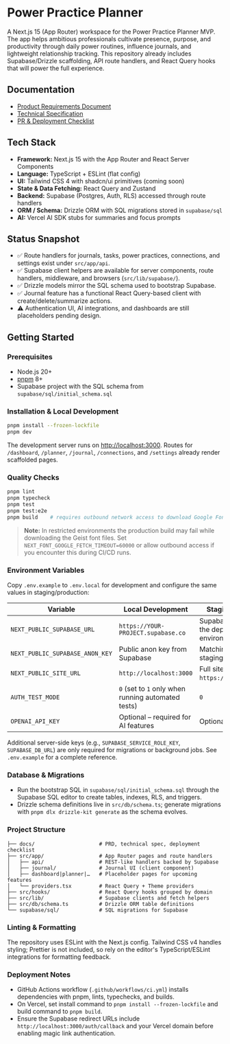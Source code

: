 # Power Practice Planner

A Next.js 15 (App Router) workspace for the Power Practice Planner MVP. The app helps ambitious professionals cultivate
presence, purpose, and productivity through daily power routines, influence journals, and lightweight relationship tracking.
This repository already includes Supabase/Drizzle scaffolding, API route handlers, and React Query hooks that will power the
full experience.

## Documentation

- [Product Requirements Document](docs/prd.md)
- [Technical Specification](docs/technical-spec.md)
- [PR & Deployment Checklist](docs/PR_DEPLOY_CHECKLIST.md)

## Tech Stack

- **Framework:** Next.js 15 with the App Router and React Server Components
- **Language:** TypeScript + ESLint (flat config)
- **UI:** Tailwind CSS 4 with shadcn/ui primitives (coming soon)
- **State & Data Fetching:** React Query and Zustand
- **Backend:** Supabase (Postgres, Auth, RLS) accessed through route handlers
- **ORM / Schema:** Drizzle ORM with SQL migrations stored in `supabase/sql`
- **AI:** Vercel AI SDK stubs for summaries and focus prompts

## Status Snapshot

- ✅ Route handlers for journals, tasks, power practices, connections, and settings exist under `src/app/api`.
- ✅ Supabase client helpers are available for server components, route handlers, middleware, and browsers (`src/lib/supabase/`).
- ✅ Drizzle models mirror the SQL schema used to bootstrap Supabase.
- ✅ Journal feature has a functional React Query-based client with create/delete/summarize actions.
- ⚠️ Authentication UI, AI integrations, and dashboards are still placeholders pending design.

## Getting Started

### Prerequisites

- Node.js 20+
- [pnpm](https://pnpm.io/) 8+
- Supabase project with the SQL schema from `supabase/sql/initial_schema.sql`

### Installation & Local Development

```bash
pnpm install --frozen-lockfile
pnpm dev
```

The development server runs on [http://localhost:3000](http://localhost:3000). Routes for `/dashboard`, `/planner`, `/journal`,
`/connections`, and `/settings` already render scaffolded pages.

### Quality Checks

```bash
pnpm lint
pnpm typecheck
pnpm test
pnpm test:e2e
pnpm build    # requires outbound network access to download Google Fonts
```

> **Note:** In restricted environments the production build may fail while downloading the Geist font files. Set
> `NEXT_FONT_GOOGLE_FETCH_TIMEOUT=60000` or allow outbound access if you encounter this during CI/CD runs.

### Environment Variables

Copy `.env.example` to `.env.local` for development and configure the same values in staging/production:

| Variable | Local Development | Staging / Production |
| --- | --- | --- |
| `NEXT_PUBLIC_SUPABASE_URL` | `https://YOUR-PROJECT.supabase.co` | Supabase project URL for the deployed environment |
| `NEXT_PUBLIC_SUPABASE_ANON_KEY` | Public anon key from Supabase | Matching anon key for staging/production |
| `NEXT_PUBLIC_SITE_URL` | `http://localhost:3000` | Full site URL (e.g., `https://app.example.com`) |
| `AUTH_TEST_MODE` | `0` (set to `1` only when running automated tests) | `0` |
| `OPENAI_API_KEY` | Optional – required for AI features | Optional |

Additional server-side keys (e.g., `SUPABASE_SERVICE_ROLE_KEY`, `SUPABASE_DB_URL`) are only required for migrations or background jobs. See `.env.example` for a complete reference.

### Database & Migrations

- Run the bootstrap SQL in `supabase/sql/initial_schema.sql` through the Supabase SQL editor to create tables, indexes, RLS, and
  triggers.
- Drizzle schema definitions live in `src/db/schema.ts`; generate migrations with `pnpm dlx drizzle-kit generate` as the schema
  evolves.

### Project Structure

```
├── docs/                     # PRD, technical spec, deployment checklist
├── src/app/                  # App Router pages and route handlers
│   ├── api/                  # REST-like handlers backed by Supabase
│   ├── journal/              # Journal UI (client component)
│   ├── dashboard|planner|…   # Placeholder pages for upcoming features
│   └── providers.tsx         # React Query + Theme providers
├── src/hooks/                # React Query hooks grouped by domain
├── src/lib/                  # Supabase clients and fetch helpers
├── src/db/schema.ts          # Drizzle ORM table definitions
└── supabase/sql/             # SQL migrations for Supabase
```

### Linting & Formatting

The repository uses ESLint with the Next.js config. Tailwind CSS v4 handles styling; Prettier is not included, so rely on the
editor's TypeScript/ESLint integrations for formatting feedback.

### Deployment Notes

- GitHub Actions workflow (`.github/workflows/ci.yml`) installs dependencies with pnpm, lints, typechecks, and builds.
- On Vercel, set install command to `pnpm install --frozen-lockfile` and build command to `pnpm build`.
- Ensure the Supabase redirect URLs include `http://localhost:3000/auth/callback` and your Vercel domain before enabling magic
  link authentication.

